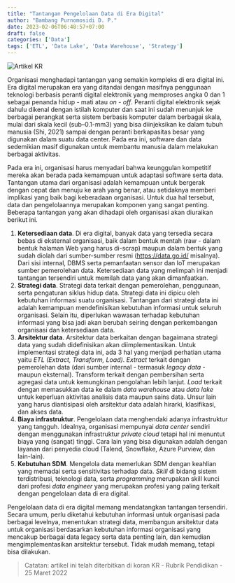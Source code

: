```yaml
---
title: "Tantangan Pengelolaan Data di Era Digital"
author: "Bambang Purnomosidi D. P."
date: 2023-02-06T06:48:57+07:00
draft: false
categories: ['Data']
tags: ['ETL', 'Data Lake', 'Data Warehouse', 'Strategy']
---
```


![Artikel KR](/images/posts/artikel-pengelolaan-data.jpg)

Organisasi menghadapi tantangan yang semakin kompleks di era digital ini. Era digital merupakan era yang ditandai dengan masifnya penggunaan teknologi berbasis peranti digital elektronik yang memproses angka 0 dan 1 sebagai penanda hidup - mati atau *on - off*. Peranti digital elektronik sejak dahulu dikenal dengan istilah komputer dan saat ini sudah menunjuk ke berbagai perangkat serta sistem berbasis komputer dalam berbagai skala, mulai dari skala kecil (sub–0.1-mm3) yang bisa diinjeksikan ke dalam tubuh manusia (Shi, 2021) sampai dengan peranti berkapasitas besar yang digunakan dalam suatu data center. Pada era ini, software dan data sedemikian masif digunakan untuk membantu manusia dalam melakukan berbagai aktivitas. 

Pada era ini, organisasi harus menyadari bahwa keunggulan kompetitif mereka akan berada pada kemampuan untuk adaptasi software serta data. Tantangan utama dari organisasi adalah kemampuan untuk bergerak dengan cepat dan menuju ke arah yang benar, atau setidaknya memberi implikasi yang baik bagi keberadaan organisasi. Untuk dua hal tersebut, data dan pengelolaannya merupakan komponen yang sangat penting. Beberapa tantangan yang akan dihadapi oleh organisasi akan diuraikan berikut ini.

1. **Ketersediaan data**. Di era digital, banyak data yang tersedia secara bebas di eksternal organisasi, baik dalam bentuk mentah (raw - dalam bentuk halaman Web yang harus di-scrap) maupun dalam bentuk yang sudah diolah dari sumber-sumber resmi (https://data.go.id/ misalnya). Dari sisi internal, DBMS serta pemanfaatan sensor dan IoT merupakan sumber pemerolehan data. Ketersediaan data yang melimpah ini menjadi tantangan tersendiri untuk memilah data yang akan dimanfaatkan. 
2. **Strategi data**. Strategi data terkait dengan pemerolehan, penggunaan, serta pengaturan siklus hidup data. Strategi data ini dipicu oleh kebutuhan informasi suatu organisasi. Tantangan dari strategi data ini adalah kemampuan mendefinisikan kebutuhan informasi untuk seluruh organisasi. Selain itu, diperlukan wawasan terhadap kebutuhan informasi yang bisa jadi akan berubah seiring dengan perkembangan organisasi dan ketersediaan data.
3. **Arsitektur data**. Arsitektur data berkaitan dengan bagaimana strategi data yang sudah didefinisikan akan diimplementasikan. Untuk implementasi strategi data ini, ada 3 hal yang menjadi perhatian utama yaitu *ETL (Extract, Transform, Load)*. *Extract* terkait dengan pemerolehan data (dari sumber internal - termasuk *legacy data* - maupun eksternal). Transform terkait dengan pembersihan serta agregasi data untuk kemungkinan pengolahan lebih lanjut. *Load* terkait dengan memasukkan data ke dalam *data warehouse* atau *data lake* untuk keperluan aktivitas analisis data maupun sains data. Unsur lain yang harus diantisipasi oleh arsitektur data adalah hirarki, klasifikasi, dan akses data. 
4. **Biaya infrastruktur**. Pengelolaan data menghendaki adanya infrastruktur yang tangguh. Idealnya, organisasi mempunyai *data center* sendiri dengan menggunakan infrastruktur *private cloud* tetapi hal ini menuntut biaya yang (sangat) tinggi. Cara lain yang bisa digunakan adalah dengan layanan dari penyedia cloud (Talend, Snowflake, Azure Purview, dan lain-lain).
4. **Kebutuhan SDM**. Mengelola data memerlukan SDM dengan keahlian yang memadai serta sensitivitas terhadap data. *Skill* di bidang sistem terdistribusi, teknologi data, serta *programming* merupakan skill kunci dari profesi *data engineer* yang merupakan profesi yang paling terkait dengan pengelolaan data di era digital.

Pengelolaan data di era digital memang mendatangkan tantangan tersendiri. Secara umum, perlu diketahui kebutuhan informasi untuk organisasi pada berbagai levelnya, menentukan strategi data, membangun arsitektur data untuk organisasi berdasarkan kebutuhan informasi organisasi yang mencakup berbagai data legacy serta data penting lain, dan kemudian mengimplementasikan arsitektur tersebut. Tidak mudah memang, tetapi bisa dilakukan.

> Catatan: artikel ini telah diterbitkan di koran KR - Rubrik Pendidikan - 25 Maret 2022
